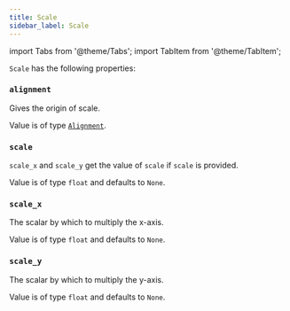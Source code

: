 ```yaml
---
title: Scale
sidebar_label: Scale
---
```


import Tabs from '@theme/Tabs';
import TabItem from '@theme/TabItem';

`Scale` has the following properties:

### `alignment`

Gives the origin of scale.

Value is of type [`Alignment`](/docs/reference/types/alignment).

### `scale`

`scale_x` and `scale_y` get the value of `scale` if `scale` is provided.

Value is of type `float` and defaults to `None`.

### `scale_x`

The scalar by which to multiply the x-axis.

Value is of type `float` and defaults to `None`.

### `scale_y`

The scalar by which to multiply the y-axis.

Value is of type `float` and defaults to `None`.
